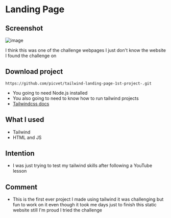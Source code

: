 # Landing Page

## Screenshot

![image](https://user-images.githubusercontent.com/87276390/205491252-ab1d0ae6-17f5-42ef-8700-1aa0564d90a0.png)

I think this was one of the challenge webpages I just don't know the website I found the challenge on

## Download project
  ```
  https://github.com/picvet/tailwind-landing-page-1st-project-.git
  ```
  
  - You going to need Node.js installed
  - You also going to need to know how to run tailwind projects
  - [Tailwindcss docs](https://tailwindcss.com/docs/installation)

## What I used

  - Tailwind
  - HTML and JS
  
## Intention

  - I was just trying to test my tailwind skills after following a YouTube lesson
  
## Comment
  
  - This is the first ever project I made using tailwind
  it was challenging but fun to work on it even
  though it took me days just to finish this
  static website still I'm proud I tried the challenge

